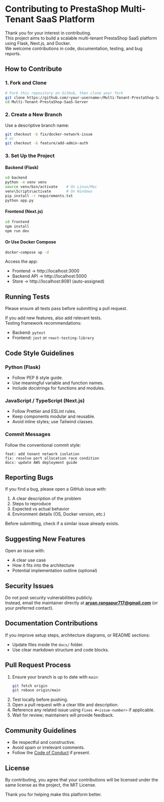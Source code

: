 # Contributing to PrestaShop Multi-Tenant SaaS Platform

Thank you for your interest in contributing.  
This project aims to build a scalable multi-tenant PrestaShop SaaS platform using Flask, Next.js, and Docker.  
We welcome contributions in code, documentation, testing, and bug reports.



## How to Contribute

### 1. Fork and Clone
```bash
# Fork this repository on GitHub, then clone your fork
git clone https://github.com/<your-username>/Multi-Tenant-PrestaShop-SaaS-Server.git
cd Multi-Tenant-PrestaShop-SaaS-Server
```

### 2. Create a New Branch
Use a descriptive branch name:
```bash
git checkout -b fix/docker-network-issue
# or
git checkout -b feature/add-admin-auth
```

### 3. Set Up the Project

#### Backend (Flask)
```bash
cd backend
python -m venv venv
source venv/bin/activate    # On Linux/Mac
venv\Scripts\activate       # On Windows
pip install -r requirements.txt
python app.py
```

#### Frontend (Next.js)
```bash
cd frontend
npm install
npm run dev
```

#### Or Use Docker Compose
```bash
docker-compose up -d
```

Access the app:
- Frontend → http://localhost:3000  
- Backend API → http://localhost:5000  
- Store → http://localhost:8081 (auto-assigned)



## Running Tests
Please ensure all tests pass before submitting a pull request.

If you add new features, also add relevant tests.  
Testing framework recommendations:
- Backend: `pytest`
- Frontend: `jest` or `react-testing-library`



## Code Style Guidelines

### Python (Flask)
- Follow PEP 8 style guide.
- Use meaningful variable and function names.
- Include docstrings for functions and modules.

### JavaScript / TypeScript (Next.js)
- Follow Prettier and ESLint rules.
- Keep components modular and reusable.
- Avoid inline styles; use Tailwind classes.

### Commit Messages
Follow the conventional commit style:
```
feat: add tenant network isolation
fix: resolve port allocation race condition
docs: update AWS deployment guide
```



## Reporting Bugs
If you find a bug, please open a GitHub issue with:
1. A clear description of the problem
2. Steps to reproduce
3. Expected vs actual behavior
4. Environment details (OS, Docker version, etc.)

Before submitting, check if a similar issue already exists.



## Suggesting New Features
Open an issue with:
- A clear use case
- How it fits into the architecture
- Potential implementation outline (optional)



## Security Issues
Do not post security vulnerabilities publicly.  
Instead, email the maintainer directly at **aryan.rangapur717@gmail.com** (or your preferred contact).



## Documentation Contributions
If you improve setup steps, architecture diagrams, or README sections:
- Update files inside the `docs/` folder.
- Use clear markdown structure and code blocks.



## Pull Request Process
1. Ensure your branch is up to date with `main`:
   ```bash
   git fetch origin
   git rebase origin/main
   ```
2. Test locally before pushing.
3. Open a pull request with a clear title and description.
4. Reference any related issue using `Fixes #<issue-number>` if applicable.
5. Wait for review; maintainers will provide feedback.



## Community Guidelines
- Be respectful and constructive.
- Avoid spam or irrelevant comments.
- Follow the [Code of Conduct](../CODE_OF_CONDUCT.md) if present.



## License
By contributing, you agree that your contributions will be licensed under the same license as the project, the MIT License.



Thank you for helping make this platform better.

